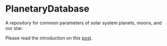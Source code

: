 # PlanetaryDatabase

A repository for common parameters of solar system planets, moons, and our star.

Please read the introduction on this [post](http://www.josephrenaud.com/post-drop/2016/9/8/planetary-parameter-database).